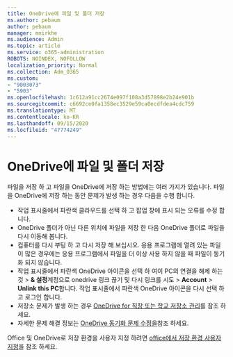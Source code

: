 ```yaml
---
title: OneDrive에 파일 및 폴더 저장
ms.author: pebaum
author: pebaum
manager: mnirkhe
ms.audience: Admin
ms.topic: article
ms.service: o365-administration
ROBOTS: NOINDEX, NOFOLLOW
localization_priority: Normal
ms.collection: Adm_O365
ms.custom:
- "9003073"
- "5903"
ms.openlocfilehash: 1c612a91cc2674e097f108a3d57898e2b24e901b
ms.sourcegitcommit: c6692ce0fa1358ec3529e59ca0ecdfdea4cdc759
ms.translationtype: MT
ms.contentlocale: ko-KR
ms.lasthandoff: 09/15/2020
ms.locfileid: "47774249"
---
```

# <a name="saving-files-and-folders-to-onedrive"></a>OneDrive에 파일 및 폴더 저장

파일을 저장 하 고 파일을 OneDrive에 저장 하는 방법에는 여러 가지가 있습니다. 파일을 OneDrive에 저장 하는 동안 문제가 발생 하는 경우 다음을 수행 합니다.

- 작업 표시줄에서 파란색 클라우드를 선택 하 고 팝업 창에 표시 되는 오류를 수정 합니다.
- OneDrive 폴더가 아닌 다른 위치에 파일을 저장 한 다음 OneDrive 폴더로 파일을 다시 이동해 봅니다.
- 컴퓨터를 다시 부팅 하 고 다시 저장 해 보십시오. 응용 프로그램에 열려 있는 파일이 많은 경우에는 응용 프로그램에서 파일을 더 이상 사용 하지 않을 때 파일이 동기화 되지 않습니다.    
- 작업 표시줄에서 파란색 OneDrive 아이콘을 선택 하 여이 PC의 연결을 해제 하는 것 > **& 설정**계정으로 onedrive 링크 끊기 및 다시 링크를 시도  >  **Account**  >  **Unlink this PC**합니다. 작업 표시줄에서 파란색 OneDrive 아이콘을 다시 선택 하 고 로그인 합니다.
- 저장소 문제가 발생 하는 경우 [OneDrive for 직장 또는 학교 저장소 관리](https://support.microsoft.com/office/manage-your-onedrive-for-work-or-school-storage-31519161-059c-4764-b6f8-f5cd29f7fe68)를 참조 하세요.
- 자세한 문제 해결 정보는 [OneDrive 동기화 문제 수정을](https://docs.microsoft.com/alchemyinsights/fix-onedrive-sync-issues)참조 하세요.  

Office 및 OneDrive로 저장 환경을 사용자 지정 하려면 [office에서 저장 환경 사용자 지정](https://support.microsoft.com/office/customize-the-save-experience-in-office-786200a7-f5f2-4d26-a3ae-b78c60dd5d3b)을 참조 하세요.
